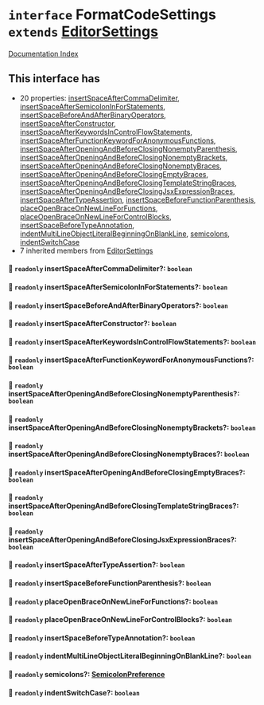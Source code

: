 # `interface` FormatCodeSettings `extends` [EditorSettings](../interface.EditorSettings/README.md)

[Documentation Index](../README.md)

## This interface has

- 20 properties:
[insertSpaceAfterCommaDelimiter](#-readonly-insertspaceaftercommadelimiter-boolean),
[insertSpaceAfterSemicolonInForStatements](#-readonly-insertspaceaftersemicoloninforstatements-boolean),
[insertSpaceBeforeAndAfterBinaryOperators](#-readonly-insertspacebeforeandafterbinaryoperators-boolean),
[insertSpaceAfterConstructor](#-readonly-insertspaceafterconstructor-boolean),
[insertSpaceAfterKeywordsInControlFlowStatements](#-readonly-insertspaceafterkeywordsincontrolflowstatements-boolean),
[insertSpaceAfterFunctionKeywordForAnonymousFunctions](#-readonly-insertspaceafterfunctionkeywordforanonymousfunctions-boolean),
[insertSpaceAfterOpeningAndBeforeClosingNonemptyParenthesis](#-readonly-insertspaceafteropeningandbeforeclosingnonemptyparenthesis-boolean),
[insertSpaceAfterOpeningAndBeforeClosingNonemptyBrackets](#-readonly-insertspaceafteropeningandbeforeclosingnonemptybrackets-boolean),
[insertSpaceAfterOpeningAndBeforeClosingNonemptyBraces](#-readonly-insertspaceafteropeningandbeforeclosingnonemptybraces-boolean),
[insertSpaceAfterOpeningAndBeforeClosingEmptyBraces](#-readonly-insertspaceafteropeningandbeforeclosingemptybraces-boolean),
[insertSpaceAfterOpeningAndBeforeClosingTemplateStringBraces](#-readonly-insertspaceafteropeningandbeforeclosingtemplatestringbraces-boolean),
[insertSpaceAfterOpeningAndBeforeClosingJsxExpressionBraces](#-readonly-insertspaceafteropeningandbeforeclosingjsxexpressionbraces-boolean),
[insertSpaceAfterTypeAssertion](#-readonly-insertspaceaftertypeassertion-boolean),
[insertSpaceBeforeFunctionParenthesis](#-readonly-insertspacebeforefunctionparenthesis-boolean),
[placeOpenBraceOnNewLineForFunctions](#-readonly-placeopenbraceonnewlineforfunctions-boolean),
[placeOpenBraceOnNewLineForControlBlocks](#-readonly-placeopenbraceonnewlineforcontrolblocks-boolean),
[insertSpaceBeforeTypeAnnotation](#-readonly-insertspacebeforetypeannotation-boolean),
[indentMultiLineObjectLiteralBeginningOnBlankLine](#-readonly-indentmultilineobjectliteralbeginningonblankline-boolean),
[semicolons](#-readonly-semicolons-semicolonpreference),
[indentSwitchCase](#-readonly-indentswitchcase-boolean)
- 7 inherited members from [EditorSettings](../interface.EditorSettings/README.md)


#### 📄 `readonly` insertSpaceAfterCommaDelimiter?: `boolean`



#### 📄 `readonly` insertSpaceAfterSemicolonInForStatements?: `boolean`



#### 📄 `readonly` insertSpaceBeforeAndAfterBinaryOperators?: `boolean`



#### 📄 `readonly` insertSpaceAfterConstructor?: `boolean`



#### 📄 `readonly` insertSpaceAfterKeywordsInControlFlowStatements?: `boolean`



#### 📄 `readonly` insertSpaceAfterFunctionKeywordForAnonymousFunctions?: `boolean`



#### 📄 `readonly` insertSpaceAfterOpeningAndBeforeClosingNonemptyParenthesis?: `boolean`



#### 📄 `readonly` insertSpaceAfterOpeningAndBeforeClosingNonemptyBrackets?: `boolean`



#### 📄 `readonly` insertSpaceAfterOpeningAndBeforeClosingNonemptyBraces?: `boolean`



#### 📄 `readonly` insertSpaceAfterOpeningAndBeforeClosingEmptyBraces?: `boolean`



#### 📄 `readonly` insertSpaceAfterOpeningAndBeforeClosingTemplateStringBraces?: `boolean`



#### 📄 `readonly` insertSpaceAfterOpeningAndBeforeClosingJsxExpressionBraces?: `boolean`



#### 📄 `readonly` insertSpaceAfterTypeAssertion?: `boolean`



#### 📄 `readonly` insertSpaceBeforeFunctionParenthesis?: `boolean`



#### 📄 `readonly` placeOpenBraceOnNewLineForFunctions?: `boolean`



#### 📄 `readonly` placeOpenBraceOnNewLineForControlBlocks?: `boolean`



#### 📄 `readonly` insertSpaceBeforeTypeAnnotation?: `boolean`



#### 📄 `readonly` indentMultiLineObjectLiteralBeginningOnBlankLine?: `boolean`



#### 📄 `readonly` semicolons?: [SemicolonPreference](../enum.SemicolonPreference/README.md)



#### 📄 `readonly` indentSwitchCase?: `boolean`



